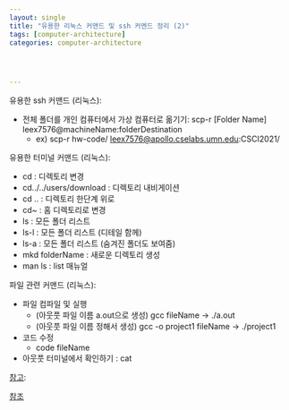```yaml
---
layout: single
title: "유용한 리눅스 커맨드 및 ssh 커멘드 정리 (2)"
tags: [computer-architecture]
categories: computer-architecture




---
```


유용한 ssh 커맨드 (리눅스):

- 전체 폴더를 개인 컴퓨터에서 가상 컴퓨터로 옮기기: scp-r [Folder Name] leex7576@machineName:folderDestination
  - ex) scp-r hw-code/ leex7576@apollo.cselabs.umn.edu:CSCI2021/

유용한 터미널 커맨드 (리눅스):

- cd : 디렉토리 변경
- cd../../users/download : 디렉토리 내비게이션
- cd .. : 디렉토리 한단계 위로
- cd~ : 홈 디렉토리로 변경
- ls : 모든 폴더 리스트
- ls-l : 모든 폴더 리스트 (디테일 함께)
- ls-a : 모든 폴더 리스트 (숨겨진 폴더도 보여줌)
- mkd folderName : 새로운 디렉토리 생성
- man ls : list 매뉴얼

파일 관련 커맨드 (리눅스):

- 파일 컴파일 및 실행
  - (아웃풋 파일 이름 a.out으로 생성) gcc fileName -> ./a.out
  -  (아웃풋 파일 이름 정해서 생성) gcc -o project1 fileName -> ./project1 
- 코드 수정
  - code fileName
- 아웃풋 터미널에서 확인하기 : cat

<u>참고</u>: 

<u>참조</u>



